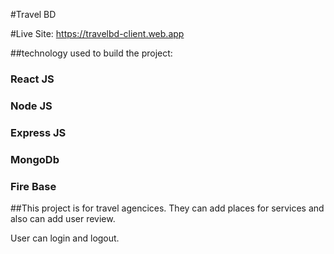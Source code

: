 #Travel BD

#Live Site: https://travelbd-client.web.app

##technology used to build the project: 
### React JS
### Node JS
### Express JS
### MongoDb
### Fire Base


##This project is for travel agencices. They can add places for services and also can add user review.

User can login and logout.
